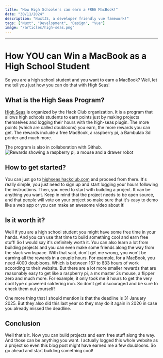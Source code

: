 ```yaml
---
title: "How High Schoolers can earn a FREE MacBook!"
date: "30/11/2024"
description: "NuxtJS, a developer friendly vue famework!"
tags: ["Nuxt", "Development", "Design", "Vue"]
image: "/articles/high-seas.png"
---
```


---

# How YOU can Win a MacBook as a High School Student

So you are a high school student and you want to earn a MacBook? Well, let me tell you just how you can do that with High Seas!

## What is the High Seas Program?

[High Seas](https://highseas.hackclub.com) is organized by the Hack Club organization. It is a program that allows high schools students to earn points
just by making projects themselves and logging their hours with the high-seas plugin. The more points (which are called doubloons)
you earn, the more rewards you can get. The rewards include a free MacBook, a raspberry pi, a Bambulab 3d printer and much more.

The program is also in collaboration with Github.
![Rewards showing a raspberry pi, a mouse and a drawer robot](/articles/high-seas-rewards.png)

## How to get started?

You can just go to [highseas.hackclub.com](https://highseas.hackclub.com) and proceed from there. It's really simple, you just need to sign up and start logging your hours
following the instructions.
Then, you need to start with building a project. It can be anything you want. Keep in mind that the project needs to be open source,
and that people will vote on your project so make sure that it's easy to demo like a web app or you can make an awesome video about it!

## Is it worth it?

Well if you are a high school student you might have some free time in your hands. And you can use that time to build something cool and earn
free stuff! So I would say it's definitely worth it. You can also learn a lot from building projects and you can even make some friends along the way
from the slack workspace. With that said, don't get me wrong, you won't be earning all the rewards in a couple hours. For example, for a MacBook,
you need 4000 doubloons. Which is between 167 to 833 hours of work according to their website. But there are a lot more smaller rewards that are
reasonably easy to get like a raspberry pi, a mx master 3s mouse, a flipper zero and much more. For example, it only took me
8 hours to get the very cool type c powered soldering iron. So don't get discouraged and be sure to check them out yourself!

One more thing that I should mention is that the deadline is 31 January 2025. But they also did this last year so they may do it again in 2026 in case you already
missed the deadline.

## Conclusion

Well that's it. Now you can build projects and earn free stuff along the way. And those can be anything you want. I actually
logged this whole website as a project so even this blog post might have earned me a few doubloons. So go ahead and start building something cool!
